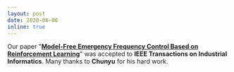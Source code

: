 ```yaml
---
layout: post
date: 2020-06-06
inline: true
---
```


Our paper "<a href="https://doi.org/10.1109/TII.2020.3001095" target="\_blank"><strong>Model-Free Emergency Frequency Control Based on Reinforcement Learning</strong></a>" was accepted to <strong>IEEE Transactions on Industrial Informatics</strong>. Many thanks to <strong>Chunyu</strong> for his hard work. <!--:sparkles: :smile:-->
